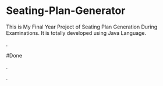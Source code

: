 # Seating-Plan-Generator

This is My Final Year Project of Seating Plan Generation During Examinations. It is totally developed using Java Language.























































































































































































































.





















































#Done










































































































.




































































































































































































































































































































































































































































































.







































